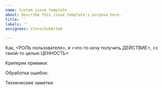 ```yaml
---
name: Custom issue template
about: Describe this issue template's purpose here.
title: ''
labels: ''
assignees: VinnichukArtem

---
```


Как, <РОЛЬ пользователя>, я <что-то хочу получить ДЕЙСТВИЕ>, <с такой-то целью ЦЕННОСТЬ>

Критерии приемки:

Обработка ошибок:

Технические заметки:
